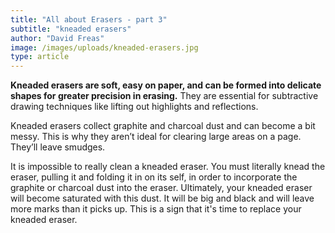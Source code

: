```yaml
---
title: "All about Erasers - part 3"
subtitle: "kneaded erasers"
author: "David Freas"
image: /images/uploads/kneaded-erasers.jpg
type: article
---
```


**Kneaded erasers are soft, easy on paper, and can be formed into delicate shapes for greater precision in erasing.** They are essential for subtractive drawing techniques like lifting out highlights and reflections.

Kneaded erasers collect graphite and charcoal dust and can become a bit messy. This is why they aren’t ideal for clearing large areas on a page. They’ll leave smudges.

It is impossible to really clean a kneaded eraser. You must literally knead the eraser, pulling it and folding it in on its self, in order to incorporate the graphite or charcoal dust into the eraser. Ultimately, your kneaded eraser will become saturated with this dust. It will be big and black and will leave more marks than it picks up. This is a sign that it's time to replace your kneaded eraser.

